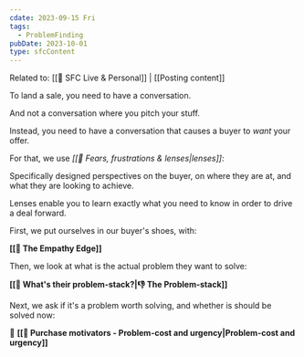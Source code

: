 ```yaml
---
cdate: 2023-09-15 Fri
tags:
  - ProblemFinding
pubDate: 2023-10-01
type: sfcContent
---
```


Related to: [[📝 SFC Live & Personal]] | [[Posting content]]

To land a sale, you need to have a conversation.

And not a conversation where you pitch your stuff.

Instead, you need to have a conversation that causes a buyer to *want* your offer.

For that, we use *[[📄 Fears, frustrations & lenses|lenses]]*:

Specifically designed perspectives on the buyer, on where they are at, and what they are looking to achieve.

Lenses enable you to learn exactly what you need to know in order to drive a deal forward.

First, we put ourselves in our buyer's shoes, with:

**[[🤗 The Empathy Edge]]**

Then, we look at what is the actual problem they want to solve:

**[[📄 What's their problem-stack?|👎 The Problem-stack]]**

Next, we ask if it's a problem worth solving, and whether is should be solved now:

🚨 **[[📄 Purchase motivators - Problem-cost and urgency|Problem-cost and urgency]]**

